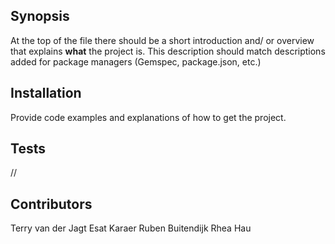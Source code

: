 ## Synopsis

At the top of the file there should be a short introduction and/ or overview that explains **what** the project is. This description should match descriptions added for package managers (Gemspec, package.json, etc.)

## Installation

Provide code examples and explanations of how to get the project.

## Tests

//

## Contributors

Terry van der Jagt
Esat Karaer
Ruben Buitendijk
Rhea Hau
